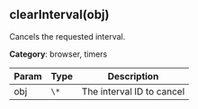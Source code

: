 
<a name="clearinterval" id="clearinterval"></a>

## clearInterval(obj)
Cancels the requested interval.

**Category**: browser, timers

| Param | Type | Description |
| --- | --- | --- |
| obj | `\*` | The interval ID to cancel |

